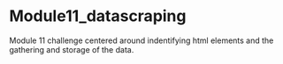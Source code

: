 # Module11_datascraping
Module 11 challenge centered around indentifying html elements and the gathering and storage of the data.
